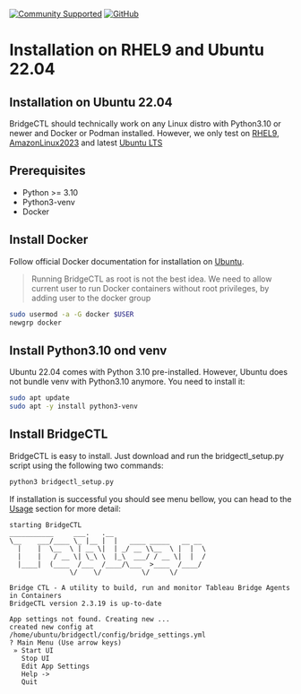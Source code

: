 [![Community Supported](https://img.shields.io/badge/Support%20Level-Community%20Supported-457387.svg)](https://www.tableau.com/support-levels-it-and-developer-tools)
[![GitHub](https://img.shields.io/badge/license-MIT-brightgreen.svg)](https://raw.githubusercontent.com/Tableau/TabPy/master/LICENSE)
# Installation on RHEL9 and Ubuntu 22.04


## Installation on Ubuntu 22.04
BridgeCTL should technically work on any Linux distro with Python3.10 or newer and Docker or Podman installed. However, we only test on [RHEL9](./Installation_RHEL.md), [AmazonLinux2023](./Installation_AmazonLinux.md) and latest [Ubuntu LTS](./Installation_Ubuntu.md)


## Prerequisites 
- Python >= 3.10
- Python3-venv
- Docker

## Install Docker
Follow official Docker documentation for installation on [Ubuntu](https://docs.docker.com/engine/install/ubuntu).

> Running BridgeCTL as root is not the best idea. We need to allow current user to run Docker containers without root privileges, by adding user to the docker group

```bash
sudo usermod -a -G docker $USER
newgrp docker
```

## Install Python3.10 ond venv

Ubuntu 22.04 comes with Python 3.10 pre-installed. However, Ubuntu does not bundle venv with Python3.10 anymore. You need to install it:
```bash
sudo apt update
sudo apt -y install python3-venv
```


## Install BridgeCTL
BridgeCTL is easy to install. Just download and run the bridgectl_setup.py script using the following two commands:

```bash
python3 bridgectl_setup.py
```

If installation is successful you should see menu bellow, you can head to the [Usage](./Usage.md) section for more detail:
```
starting BridgeCTL
___________     ___.   .__
\__    ___/____ \_ |__ |  |   ____ _____   __ __
  |    |  \__  \ | __ \|  | _/ __ \\__  \ |  |  \
  |    |   / __ \| \_\ \  |_\  ___/ / __ \|  |  /
  |____|  (____  /___  /____/\___  >____  /____/
               \/    \/          \/     \/

Bridge CTL - A utility to build, run and monitor Tableau Bridge Agents in Containers
BridgeCTL version 2.3.19 is up-to-date

App settings not found. Creating new ...
created new config at /home/ubuntu/bridgectl/config/bridge_settings.yml
? Main Menu (Use arrow keys)
 » Start UI
   Stop UI
   Edit App Settings
   Help ->
   Quit
```

